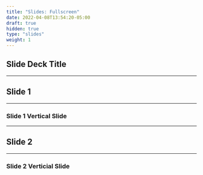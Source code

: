 ```yaml
---
title: "Slides: Fullscreen"
date: 2022-04-08T13:54:20-05:00
draft: true
hidden: true
type: "slides"
weight: 1
---
```


<!-- Copy everything between open and closing slide tags from _index.md -->

## Slide Deck Title

---

## Slide 1

___

### Slide 1 Vertical Slide

---

## Slide 2

___

### Slide 2 Verticial Slide